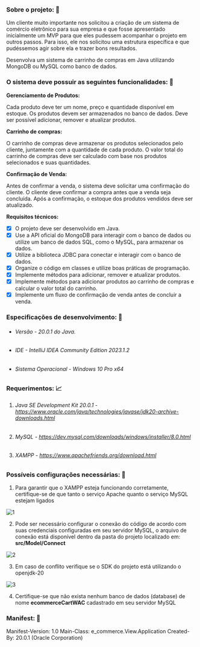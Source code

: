 ### Sobre o projeto: :money_with_wings:

Um cliente muito importante nos solicitou a criação de um sistema de comércio eletrônico para sua empresa e que fosse apresentado inicialmente um MVP para que eles pudessem acompanhar o projeto em outros passos. Para isso, ele nos solicitou uma estrutura específica e que pudéssemos agir sobre ela e trazer bons resultados.

Desenvolva um sistema de carrinho de compras em Java utilizando MongoDB ou MySQL como banco de dados. 

### O sistema deve possuir as seguintes funcionalidades: :paperclip:

**Gerenciamento de Produtos:**

Cada produto deve ter um nome, preço e quantidade disponível em estoque. Os produtos devem ser armazenados no banco de dados. Deve ser possível adicionar, remover e atualizar produtos.

**Carrinho de compras:** 

O carrinho de compras deve armazenar os produtos selecionados pelo cliente, juntamente com a quantidade de cada produto. O valor total do carrinho de compras deve ser calculado com base nos produtos selecionados e suas quantidades.

**Confirmação de Venda:**

Antes de confirmar a venda, o sistema deve solicitar uma confirmação do cliente. O cliente deve confirmar a compra antes que a venda seja concluída. Após a confirmação, o estoque dos produtos vendidos deve ser atualizado.

**Requisitos técnicos:**

- [x] O projeto deve ser desenvolvido em Java. 
- [x] Use a API oficial do MongoDB para interagir com o banco de dados ou utilize um banco de dados SQL, como o MySQL, para armazenar os dados. 
- [x] Utilize a biblioteca JDBC para conectar e interagir com o banco de dados. 
- [x] Organize o código em classes e utilize boas práticas de programação.
- [x] Implemente métodos para adicionar, remover e atualizar produtos. 
- [x] Implemente métodos para adicionar produtos ao carrinho de compras e calcular o valor total do carrinho. 
- [x] Implemente um fluxo de confirmação de venda antes de concluir a venda.

### Especificações de desenvolvimento: :open_file_folder:

- ###### Versão - 20.0.1 do Java.

- ###### IDE - IntelliJ IDEA Community Edition 2023.1.2

- ###### Sistema Operacional - Windows 10 Pro x64

### Requerimentos: :chart_with_upwards_trend:

1. ###### Java SE Development Kit 20.0.1 - https://www.oracle.com/java/technologies/javase/jdk20-archive-downloads.html

2. ###### MySQL - https://dev.mysql.com/downloads/windows/installer/8.0.html

3. ###### XAMPP - https://www.apachefriends.org/download.html

### Possíveis configurações necessárias: :bug:

1. Para garantir que o XAMPP esteja funcionando corretamente, certifique-se de que tanto o serviço Apache quanto o serviço MySQL estejam ligados

![1](https://github.com/WolneiACordeiro/desafio-1-e-commerce/assets/78006412/1947ae0f-f04a-4b05-b68a-dc4f5fc21a9c)

2. Pode ser necessário configurar o conexão do código de acordo com suas credenciais configuradas em seu servidor MySQL, o arquivo de conexão está disponível dentro da pasta do projeto localizado em: **src/Model/Connect**

![2](https://github.com/WolneiACordeiro/desafio-1-e-commerce/assets/78006412/ed95d8a1-b432-45c9-bb47-e1b4e73c3500)

3. Em caso de conflito verifique se o SDK do projeto está utilizando o openjdk-20

![3](https://github.com/WolneiACordeiro/desafio-1-e-commerce/assets/78006412/ac36edea-0548-445a-a965-5cee966fa10c)

4. Certifique-se que não exista nenhum banco de dados (database) de nome **ecommerceCartWAC** cadastrado em seu servidor MySQL

### Manifest: :newspaper:

Manifest-Version: 1.0
Main-Class: e_commerce.View.Application
Created-By: 20.0.1 (Oracle Corporation)



